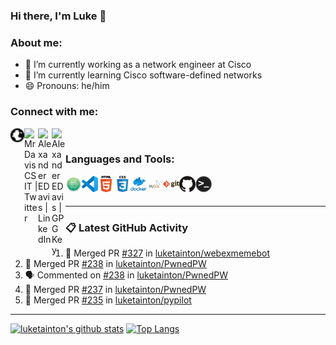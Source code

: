 ### Hi there, I'm Luke 👋

### About me:

- 🔭 I’m currently working as a network engineer at Cisco
- 🌱 I’m currently learning Cisco software-defined networks
- 😄 Pronouns: he/him

### Connect with me:

[<img align="left" alt="Website" width="22px" src="https://raw.githubusercontent.com/iconic/open-iconic/master/svg/globe.svg" />][website]
[<img align="left" alt="MrDavisCSIT | Twitter" width="22px" src="https://cdn.jsdelivr.net/npm/simple-icons@v3/icons/twitter.svg" />][twitter]
[<img align="left" alt="AlexanderEDavis | LinkedIn" width="22px" src="https://cdn.jsdelivr.net/npm/simple-icons@v3/icons/linkedin.svg" />][linkedin]
[<img align="left" alt="AlexanderEDavis | GPG Key" width="22px" src="https://simpleicons.org/icons/gnuprivacyguard.svg" />][pubkey]

<br />

### Languages and Tools:

<img align="left" alt="Atom" width="26px" src="https://raw.githubusercontent.com/github/explore/master/topics/atom/atom.png" />
<img align="left" alt="Visual Studio Code" width="26px" src="https://raw.githubusercontent.com/github/explore/master/topics/visual-studio-code/visual-studio-code.png" />
<img align="left" alt="HTML5" width="26px" src="https://raw.githubusercontent.com/github/explore/master/topics/html/html.png" />
<img align="left" alt="CSS3" width="26px" src="https://raw.githubusercontent.com/github/explore/master/topics/css/css.png" />
<img align="left" alt="Docker" width="26px" src="https://raw.githubusercontent.com/github/explore/master/topics/docker/docker.png" />
<img align="left" alt="MySQL" width="26px" src="https://raw.githubusercontent.com/github/explore/master/topics/mysql/mysql.png" />
<img align="left" alt="Git" width="26px" src="https://raw.githubusercontent.com/github/explore/master/topics/git/git.png" />
<img align="left" alt="GitHub" width="26px" src="https://raw.githubusercontent.com/github/explore/master/topics/github/github.png" />
<img align="left" alt="Terminal" width="26px" src="https://raw.githubusercontent.com/github/explore/master/topics/terminal/terminal.png" />

<br />
<br />

---

### 📋 Latest GitHub Activity
<!--START_SECTION:activity-->
1. 🎉 Merged PR [#327](https://github.com/luketainton/webexmemebot/pull/327) in [luketainton/webexmemebot](https://github.com/luketainton/webexmemebot)
2. 🎉 Merged PR [#238](https://github.com/luketainton/PwnedPW/pull/238) in [luketainton/PwnedPW](https://github.com/luketainton/PwnedPW)
3. 🗣 Commented on [#238](https://github.com/luketainton/PwnedPW/pull/238#issuecomment-2268438005) in [luketainton/PwnedPW](https://github.com/luketainton/PwnedPW)
4. 🎉 Merged PR [#237](https://github.com/luketainton/PwnedPW/pull/237) in [luketainton/PwnedPW](https://github.com/luketainton/PwnedPW)
5. 🎉 Merged PR [#235](https://github.com/luketainton/pypilot/pull/235) in [luketainton/pypilot](https://github.com/luketainton/pypilot)
<!--END_SECTION:activity-->

---

[![luketainton's github stats](https://github-readme-stats.vercel.app/api?username=luketainton&count_private=true&show_icons=true)](https://github.com/luketainton)
[![Top Langs](https://github-readme-stats.vercel.app/api/top-langs/?username=luketainton)](https://github.com/luketainton)

[website]: https://luke.tainton.uk
[twitter]: https://twitter.com/luketainton1
[linkedin]: https://www.linkedin.com/in/luketainton
[pubkey]: https://luke.tainton.uk/files/public.asc
